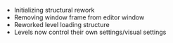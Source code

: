 - Initializing structural rework
- Removing window frame from  editor window
- Reworked level loading structure
- Levels now control their own settings/visual settings
